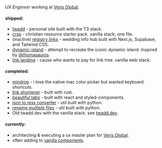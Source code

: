_UX Engineer_ working at [Veris Global](https://verisglobal.com/).

#### shipped:
- [twadd](https://github.com/taylorwaddell/twadd3) - personal site built with the T3 stack.
- [crsp](https://github.com/taylorwaddell/crsp-html) - christian resource starter pack. vanilla stack; one file.
- (inactive) [registry links](https://github.com/taylorwaddell/registery-links) - wedding info hub built with Next.js, Supabase, and Tailwind CSS.
- [dynamic-island](https://github.com/taylorwaddell/dynamic-island) - attempt to recreate the iconic dynamic island. Inspired by [@thomasauros](https://twitter.com/thomasauros/status/1632730698032316419).
- [link landing](https://github.com/taylorwaddell/link-landing) - cause who wants to pay for link tree. vanilla web stack.

#### completed:
- [mindrop](https://github.com/taylorwaddell/mindrop) - i love the native mac color picker but wanted keyboard shortcuts.
- [link shortener](https://github.com/taylorwaddell/rust-link-shortner) - built with rust.
- [beautiful tabs](https://github.com/taylorwaddell/beautiful-tabs) - built with react and styled-components.
- [json to resx converter](https://github.com/taylorwaddell/json-resx-converter) - util built with python.
- [rename multiple files](https://github.com/taylorwaddell/rename_mulitple_files) - util built with python.
- Old twadd.dev with the vanilla stack. see [twadd.dev](https://github.com/taylorwaddell/twadd-dev-2.0).

#### currently:
- architecting & executing a ux master plan for [Veris Global](verisglobal.com).
- often adding to [vanilla components](https://github.com/taylorwaddell/vanilla-components).
